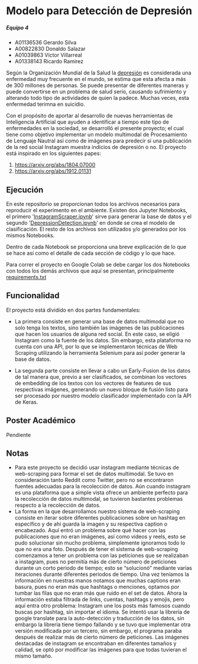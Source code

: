 # Modelo para Detección de Depresión

##### **Equipo 4**

- A01136536 Gerardo Silva
- A00822830 Donaldo Salazar
- A01039863 Víctor Villarreal
- A01338143 Ricardo Ramirez


Según la Organización Mundial de la Salud la [depresión](https://www.who.int/es/news-room/fact-sheets/detail/depression) es considerada una enfermedad muy frecuente en el mundo, se estima que esta afecta a más de 300 millones de personas. Se puede presentar de diferentes maneras y puede convertirse en un problema de salud serio, causando sufrimiento y alterando todo tipo de actividades de quien la padece. Muchas veces, esta enfermedad terimna en suicidio.

Con el propósito de aportar al desarrollo de nuevas herramientas de Inteligencia Artificial que ayuden a identificar a tiempo este tipo de enfermedades en la sociedad, se desarrolló el presente proyecto; el cual tiene como objetivo implementar un modelo multimodal de Procesamiento de Lenguaje Nautral así como de imágenes para predecir si una publicación de la red social Instagram muestra indicios de depresión o no. El proyecto está inspirado en los siguientes papes:
1. https://arxiv.org/abs/1804.07000
2. https://arxiv.org/abs/1912.01131


## Ejecución

En este repositorio se proporcionan todos los archivos necesarios para reproducir el experimento en el ambiente. Existen dos Jupyter Notebooks, el primero '[InstagramScraper.ipynb](./InstagramScraper.ipynb)' sirve para generar la base de datos y el segundo '[DepressionDetection.ipynb](./DepressionDetection.ipynb)' en donde se crea el modelo de clasificación. El resto de los archivos son utilizados y/o generados por los mismos Notebooks.

Dentro de cada Notebook se proporciona una breve explicación de lo que se hace así como el detalle de cada sección de código y lo que hace.

Para correr el proyecto en Google Colab se debe cargar los dos Notebooks con todos los demás archivos que aquí se presentan, principalmente [requirements.txt](./requirements.txt)


## Funcionalidad

El proyecto está dividido en dos partes fundamentales: 

* La primera consiste en generar una base de datos multimodal que no solo tenga los textos, sino también las imágenes de las publicaciones que hacen los usuarios de alguna red social. En este caso, se eligió Instagram como la fuente de los datos. Sin embargo, esta plataforma no cuenta con una API, por lo que se implementaron técnicas de Web Scraping utilizando la herramienta Selenium para así poder generar la base de datos.

* La segunda parte consiste en llevar a cabo un Early-Fusion de los datos de tal manera que, previo a ser clasificados, se combinan los vectores de embedding de los textos con los vectores de features de sus respectivas imágenes, generando un nuevo bloque de fusión listo para ser procesado por nuestro modelo clasificador implementado con la API de Keras.

## Poster Académico

Pendiente


## Notas

* Para este proyecto se decidió usar instagram mediante técnicas de web-scraping para formar el set de datos multimodal. Se tuvo en consideración tanto Reddit como Twitter, pero no se encontraron fuentes adecuadas para la recolección de datos.
Aún cuando instagram es una plataforma que a simple vista ofrece un ambiente perfecto para la recolección de datos multimodal, se tuvieron bastantes problemas respecto a la recolección de datos.
* La forma en la que desarrollamos nuestro sistema de web-scraping consiste en iterar sobre diferentes publicaciones sobre un hashtag en específico y de ahí guarda la imagen y su respectiva caption o encabezado. Aquí entró un problema sobre qué hacer con las publicaciones que no eran imágenes, así como videos y reels, esto se pudo solucionar sin mucho problema, simplemente ignoramos todo lo que no era una foto.
  Después de tener el sistema de web-scraping comenzamos a tener un problema con las peticiones que se realizaban a instagram, pues no permitía más de cierto número de peticiones durante un corto periodo de tiempo; esto se “solucionó” mediante varias iteraciones durante diferentes periodos de tiempo.
  Una vez teníamos la información en nuestras manos notamos que muchas captions eran basura, pues no eran más que hashtags o menciones, optamos por tumbar las filas que no eran más que ruido en el set de datos.
  Ahora la información estaba filtrada de links, cuentas, hashtags y emojis, pero aquí entra otro problema: Instagram une los posts más famosos cuando buscas por hashtag, sin importar el idioma. Se intentó usar la librería de google translate para la auto-detección y traducción de los datos, sin embargo la librería tiene tiempo fallando y se tuvo que implementar otra versión modificada por un tercero, sin embargo, el programa paraba después de realizar más de cierto número de peticiones.
  Las imágenes destacadas de instagram se encontraban en diferentes tamaños y calidad, se optó por modificar las imágenes para que todas tuvieran el mismo tamaño.

